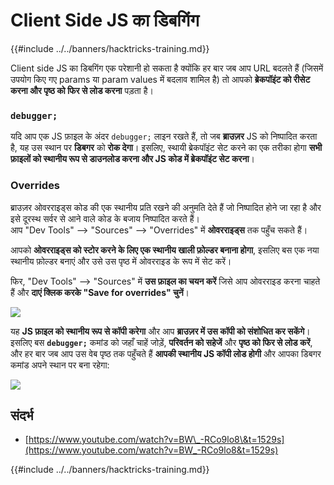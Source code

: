 # Client Side JS का डिबगिंग

{{#include ../../banners/hacktricks-training.md}}

Client side JS का डिबगिंग एक परेशानी हो सकता है क्योंकि हर बार जब आप URL बदलते हैं (जिसमें उपयोग किए गए params या param values में बदलाव शामिल है) तो आपको **ब्रेकपॉइंट को रीसेट करना और पृष्ठ को फिर से लोड करना** पड़ता है।

### `debugger;`

यदि आप एक JS फ़ाइल के अंदर `debugger;` लाइन रखते हैं, तो जब **ब्राउज़र** JS को निष्पादित करता है, यह उस स्थान पर **डिबगर** को **रोक देगा**। इसलिए, स्थायी ब्रेकपॉइंट सेट करने का एक तरीका होगा **सभी फ़ाइलों को स्थानीय रूप से डाउनलोड करना और JS कोड में ब्रेकपॉइंट सेट करना**।

### Overrides

ब्राउज़र ओवरराइड्स कोड की एक स्थानीय प्रति रखने की अनुमति देते हैं जो निष्पादित होने जा रहा है और इसे दूरस्थ सर्वर से आने वाले कोड के बजाय निष्पादित करते हैं।\
आप "Dev Tools" --> "Sources" --> "Overrides" में **ओवरराइड्स** तक पहुँच सकते हैं।

आपको **ओवरराइड्स को स्टोर करने के लिए एक स्थानीय खाली फ़ोल्डर बनाना होगा**, इसलिए बस एक नया स्थानीय फ़ोल्डर बनाएं और उसे उस पृष्ठ में ओवरराइड के रूप में सेट करें।

फिर, "Dev Tools" --> "Sources" में **उस फ़ाइल का चयन करें** जिसे आप ओवरराइड करना चाहते हैं और **दाएं क्लिक करके "Save for overrides" चुनें**।

![](<../../images/image (742).png>)

यह **JS फ़ाइल को स्थानीय रूप से कॉपी करेगा** और आप **ब्राउज़र में उस कॉपी को संशोधित कर सकेंगे**। इसलिए बस **`debugger;`** कमांड को जहाँ चाहें जोड़ें, **परिवर्तन को सहेजें** और **पृष्ठ को फिर से लोड करें**, और हर बार जब आप उस वेब पृष्ठ तक पहुँचते हैं **आपकी स्थानीय JS कॉपी लोड होगी** और आपका डिबगर कमांड अपने स्थान पर बना रहेगा:

![](<../../images/image (594).png>)

## संदर्भ

- [https://www.youtube.com/watch?v=BW\_-RCo9lo8\&t=1529s](https://www.youtube.com/watch?v=BW_-RCo9lo8&t=1529s)

{{#include ../../banners/hacktricks-training.md}}
